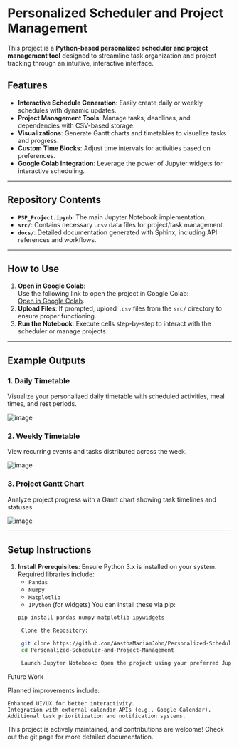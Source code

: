 # Personalized Scheduler and Project Management

This project is a **Python-based personalized scheduler and project management tool** designed to streamline task organization and project tracking through an intuitive, interactive interface.

## Features
- **Interactive Schedule Generation**: Easily create daily or weekly schedules with dynamic updates.
- **Project Management Tools**: Manage tasks, deadlines, and dependencies with CSV-based storage.
- **Visualizations**: Generate Gantt charts and timetables to visualize tasks and progress.
- **Custom Time Blocks**: Adjust time intervals for activities based on preferences.
- **Google Colab Integration**: Leverage the power of Jupyter widgets for interactive scheduling.

---

## Repository Contents
- **`PSP_Project.ipynb`**: The main Jupyter Notebook implementation.
- **`src/`**: Contains necessary `.csv` data files for project/task management.
- **`docs/`**: Detailed documentation generated with Sphinx, including API references and workflows.

---

## How to Use
1. **Open in Google Colab**:  
   Use the following link to open the project in Google Colab:  
   [Open in Google Colab](https://colab.research.google.com/drive/1OFj5Gn-G8vCuNH3oVA6L2J8skDVv0wIg?usp=sharing).
2. **Upload Files**: If prompted, upload `.csv` files from the `src/` directory to ensure proper functioning.
3. **Run the Notebook**: Execute cells step-by-step to interact with the scheduler or manage projects.

---

## Example Outputs
### 1. **Daily Timetable**
Visualize your personalized daily timetable with scheduled activities, meal times, and rest periods.

![image](https://github.com/user-attachments/assets/18bb3244-0eaa-4f7a-acf8-19a47bbc6e00)

### 2. **Weekly Timetable**
View recurring events and tasks distributed across the week.

![image](https://github.com/user-attachments/assets/474f6a2a-3c5d-48dd-a0a0-ee28b949af68)

### 3. **Project Gantt Chart**
Analyze project progress with a Gantt chart showing task timelines and statuses.

![image](https://github.com/user-attachments/assets/1b6d2b2f-8721-4a60-9f5b-ebff302a9a29)

---

## Setup Instructions
1. **Install Prerequisites**: Ensure Python 3.x is installed on your system. Required libraries include:
   - `Pandas`
   - `Numpy`
   - `Matplotlib`
   - `IPython` (for widgets)
   You can install these via pip:
   ```bash
   pip install pandas numpy matplotlib ipywidgets

    Clone the Repository:

    git clone https://github.com/AasthaMariamJohn/Personalized-Scheduler-and-Project-Management.git
    cd Personalized-Scheduler-and-Project-Management

    Launch Jupyter Notebook: Open the project using your preferred Jupyter environment or run it on Google Colab using the provided link.

Future Work

Planned improvements include:

    Enhanced UI/UX for better interactivity.
    Integration with external calendar APIs (e.g., Google Calendar).
    Additional task prioritization and notification systems.

This project is actively maintained, and contributions are welcome! Check out the git page for more detailed documentation.
